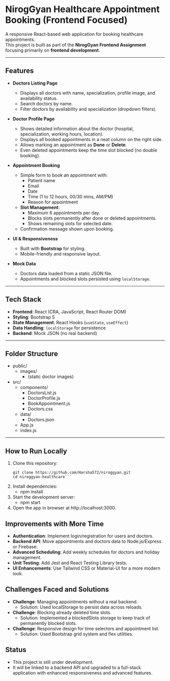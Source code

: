 # NirogGyan Healthcare Appointment Booking (Frontend Focused)

A responsive React-based web application for booking healthcare appointments.  
This project is built as part of the **NirogGyan Frontend Assignment** focusing primarily on **frontend development**.

---

## Features

- **Doctors Listing Page**
  - Displays all doctors with name, specialization, profile image, and availability status.
  - Search doctors by name.
  - Filter doctors by availability and specialization (dropdown filters).

- **Doctor Profile Page**
  - Shows detailed information about the doctor (hospital, specialization, working hours, location).
  - Displays all booked appointments in a neat column on the right side.
  - Allows marking an appointment as **Done** or **Delete**.
  - Even deleted appointments keep the time slot blocked (no double booking).

- **Appointment Booking**
  - Simple form to book an appointment with:
    - Patient name
    - Email
    - Date
    - Time (1 to 12 hours, 00/30 mins, AM/PM)
    - Reason for appointment
  - **Slot Management**:
    - Maximum 6 appointments per day.
    - Blocks slots permanently after done or deleted appointments.
    - Shows remaining slots for selected date.
  - Confirmation message shown upon booking.

- **UI & Responsiveness**
  - Built with **Bootstrap** for styling.
  - Mobile-friendly and responsive layout.

- **Mock Data**
  - Doctors data loaded from a static JSON file.
  - Appointments and blocked slots persisted using `localStorage`.

---

## Tech Stack

- **Frontend**: React (CRA, JavaScript, React Router DOM)
- **Styling**: Bootstrap 5
- **State Management**: React Hooks (`useState`, `useEffect`)
- **Data Handling**: `localStorage` for persistence
- **Backend**: Mock JSON (no real backend)

---

## Folder Structure
- public/
  - images/
    - (static doctor images)
- src/
  - components/
    - DoctorsList.js
    - DoctorProfile.js
    - BookAppointment.js
    - Doctors.css
  - data/
    - Doctors.json
  - App.js
  - index.js



---

## How to Run Locally

1. Clone this repository:
   ```
   git clone https://github.com/Harsha572/niroggyan.git
   cd niroggyan-healthcare```
2. Install dependencies:
    - npm install
3. Start the development server:
    - npm start
4. Open the app in browser at http://localhost:3000.

## Improvements with More Time
  - **Authentication**: Implement login/registration for users and doctors.
  - **Backend API**: Move appointments and doctors data to Node.js/Express or Firebase.
  - **Advanced Scheduling**: Add weekly schedules for doctors and holiday management.
  - **Unit Testing**: Add Jest and React Testing Library tests.
  - **UI Enhancements**: Use Tailwind CSS or Material-UI for a more modern look.

## Challenges Faced and Solutions
  - **Challenge**: Managing appointments without a real backend.
    - Solution: Used localStorage to persist data across reloads.
  - **Challenge**: Blocking already deleted time slots.
    - Solution: Implemented a blockedSlots storage to keep track of permanently blocked slots.
  - **Challenge**: Responsive design for time selectors and appointment list.
    - Solution: Used Bootstrap grid system and flex utilities.

## Status
  - This project is still under development.
  - It will be linked to a backend API and upgraded to a full-stack application with enhanced responsiveness and advanced features.

